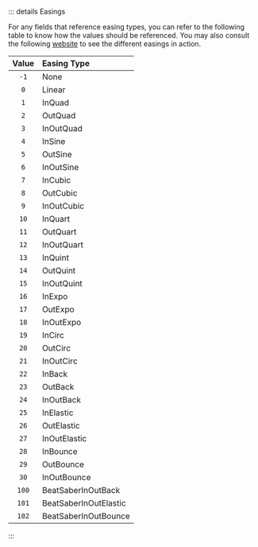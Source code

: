 <!-- markdownlint-disable MD041 -->

::: details Easings

For any fields that reference easing types,
you can refer to the following table to know how the values should be referenced.
You may also consult the following [website](https://easings.net/) to see the different easings in action.

| Value | Easing Type           |
| :---: | :-------------------- |
| `-1`  | None                  |
|  `0`  | Linear                |
|  `1`  | InQuad                |
|  `2`  | OutQuad               |
|  `3`  | InOutQuad             |
|  `4`  | InSine                |
|  `5`  | OutSine               |
|  `6`  | InOutSine             |
|  `7`  | InCubic               |
|  `8`  | OutCubic              |
|  `9`  | InOutCubic            |
| `10`  | InQuart               |
| `11`  | OutQuart              |
| `12`  | InOutQuart            |
| `13`  | InQuint               |
| `14`  | OutQuint              |
| `15`  | InOutQuint            |
| `16`  | InExpo                |
| `17`  | OutExpo               |
| `18`  | InOutExpo             |
| `19`  | InCirc                |
| `20`  | OutCirc               |
| `21`  | InOutCirc             |
| `22`  | InBack                |
| `23`  | OutBack               |
| `24`  | InOutBack             |
| `25`  | InElastic             |
| `26`  | OutElastic            |
| `27`  | InOutElastic          |
| `28`  | InBounce              |
| `29`  | OutBounce             |
| `30`  | InOutBounce           |
| `100` | BeatSaberInOutBack    |
| `101` | BeatSaberInOutElastic |
| `102` | BeatSaberInOutBounce  |

:::
